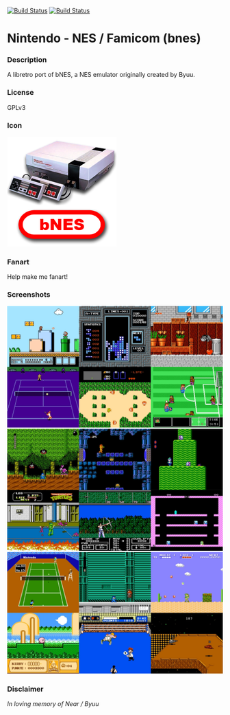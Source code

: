 [![Build Status](https://travis-ci.org/kodi-game/game.libretro.bnes.svg?branch=master)](https://travis-ci.org/kodi-game/game.libretro.bnes)
[![Build Status](https://ci.appveyor.com/api/projects/status/github/kodi-game/game.libretro.bnes?svg=true)](https://ci.appveyor.com/project/kodi-game/game-libretro-bnes)

# Nintendo - NES / Famicom (bnes)

### Description

A libretro port of bNES, a NES emulator originally created by Byuu.

### License

GPLv3

### Icon

![Icon](game.libretro.bnes/resources/icon.png)

### Fanart

Help make me fanart!

### Screenshots

![Screenshot](game.libretro.bnes/resources/screenshot-01.jpg)
![Screenshot](game.libretro.bnes/resources/screenshot-02.jpg)
![Screenshot](game.libretro.bnes/resources/screenshot-03.jpg)

### Disclaimer

*In loving memory of Near / Byuu*
